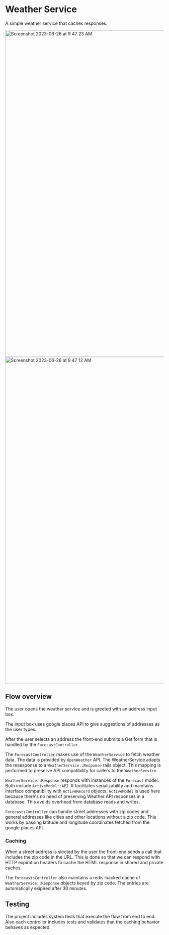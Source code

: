 # Weather Service
A simple weather service that caches responses.

<img width="1033" alt="Screenshot 2023-06-26 at 9 47 23 AM" src="https://github.com/A-deLuna/weather-app/assets/7422005/08e28117-99ec-45ef-a7b3-dcdec1bde45f">
<img width="1033" alt="Screenshot 2023-06-26 at 9 47 12 AM" src="https://github.com/A-deLuna/weather-app/assets/7422005/f32cd86b-1c11-410e-a089-a20af74e1217">


## Flow overview

The user opens the weather service and is greeted with an address input box.

The input box uses google places API to give suggestions of addresses as the user types.

After the user selects an address the front-end submits a Get form that is handled by the
`ForecastController`.

The `ForecastController` makes use of the `WeatherService` to fetch weather data. The data
is provided by `OpenWeather` API. The WeatherService adapts the resesponse to a `WeatherService::Response` rails object. This mapping is performed to preserve API compatibility for callers
to the `WeatherService`. 

`WeatherService::Response` responds with instances of the `Forecast` model. Both  include `ActiveModel::API`. It facilitates serializability and
maintains interface compatibility with `ActiveRecord` objects. `ActiveModel` is used here 
because there's no need of preserving Weather API responses in a database. This avoids overhead
from database reads and writes.

`ForecastsController` can handle street addresses with zip codes and general addresses
like cities and other locations without a zip code. This works by passing latitude and longitude coordinates fetched from the google places API.

### Caching

When a street address is slected by the user the front-end sends a call that includes
the zip code in the URL. This is done so that we can respond with HTTP expiration headers
to cache the HTML response in shared and private caches.

The `ForecastsController` also maintains a redis-backed cache of `WeatherService::Response`
objects keyed by zip code. The entries are automatically exipired after 30 minutes.

## Testing
The project includes system tests that execute the flow from end to end.
Also each controller includes tests and validates that the caching behavior behaves as expected.
